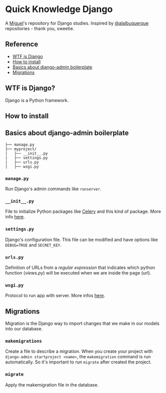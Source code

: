 # Quick Knowledge Django

A [Miguel](http://twitter.com/oieusouamiguell)'s repository for Django studies. Inspired by [@alalbuquerque](http://github.com/alalbuquerque) repositories - thank you, sweetie.

## Reference
* [WTF is Django](#wtf-is-django)
* [How to install](#how-to-install)
* [Basics about django-admin boilerplate](#basics-about-django-admin-boilerplate)
* [Migrations](#migrations)


## WTF is Django?
Django is a Python framework.

## How to install


## Basics about django-admin boilerplate

	├── manage.py
	├── myproject/
	|   ├── __init__.py
	|   ├── settings.py
	|   ├── urls.py
	|   ├── wsgi.py	
  
  
 ### `manage.py`
Run Django's admin commands like `runserver`.

### `__init__.py`
File to initialize Python packages like [Celery](http://www.celeryproject.org/) and this kind of package. More info [here](https://docs.python.org/3/tutorial/modules.html#tut-packages).

### `settings.py`
Django's configuration file. This file can be modified and have options like `DEBUG=TRUE` and `SECRET_KEY`.

 ### `urls.py`
 Definition of URLs from a *regular expression* that indicates which python function (*views.py*) will be executed when we are inside the page (url).

### `wsgi.py`
Protocol to run app with server. More infos [here](https://docs.djangoproject.com/en/2.0/howto/deployment/wsgi/).

## Migrations
Migration is the Django way to import changes that we make in our models into our database. 

### `makemigrations`
Create a file to describe a migration. When you create your project with `django-admin startproject <name>`, the `makemigration` command is run automatically. So it's important to run `migrate` after created the project.

### `migrate`
Apply the makemigration file in the database.
